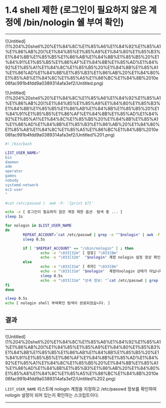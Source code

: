 # 1.4 shell 제한 (로그인이 필요하지 않은 계정에 /bin/nologin 쉘 부여 확인)

---

![Untitled](1%204%20shell%20%E1%84%8C%E1%85%A6%E1%84%92%E1%85%A1%E1%86%AB%20(%E1%84%85%E1%85%A9%E1%84%80%E1%85%B3%E1%84%8B%E1%85%B5%E1%86%AB%E1%84%8B%E1%85%B5%20%E1%84%91%E1%85%B5%E1%86%AF%E1%84%8B%E1%85%AD%E1%84%92%E1%85%A1%E1%84%8C%E1%85%B5%20%E1%84%8B%E1%85%A1%E1%86%AD%E1%84%8B%E1%85%B3%E1%86%AB%20%E1%84%80%E1%85%A8%E1%84%8C%E1%85%A5%E1%86%BC%E1%84%8B%2010e06fac991b4fdd9a0389314afa3ef2/Untitled.png)

![Untitled](1%204%20shell%20%E1%84%8C%E1%85%A6%E1%84%92%E1%85%A1%E1%86%AB%20(%E1%84%85%E1%85%A9%E1%84%80%E1%85%B3%E1%84%8B%E1%85%B5%E1%86%AB%E1%84%8B%E1%85%B5%20%E1%84%91%E1%85%B5%E1%86%AF%E1%84%8B%E1%85%AD%E1%84%92%E1%85%A1%E1%84%8C%E1%85%B5%20%E1%84%8B%E1%85%A1%E1%86%AD%E1%84%8B%E1%85%B3%E1%86%AB%20%E1%84%80%E1%85%A8%E1%84%8C%E1%85%A5%E1%86%BC%E1%84%8B%2010e06fac991b4fdd9a0389314afa3ef2/Untitled%201.png)

```bash
#! /bin/bash

LIST_USER_NAME="
bin
daemon
adm
operator
games
nobody
systemd-network
ec2-user
"

#cat /etc/passwd |  awk -F: '{print $7}'

echo -e [ 로그인이 필요하지 않은 계정 제한 옵션  탐색 중 ... ]
sleep 1s

for nologin in $LIST_USER_NAME
do
        REPEAT_ACCOUNT=`cat /etc/passwd | grep -e "^$nologin" | awk -F: '{print $7}'`
        sleep 0.5s

        if [ "$REPEAT_ACCOUNT" == "/sbin/nologin" ] ; then
                echo -e "\033[32m" [ 양호] "\033[0m"
                echo -e "\033[32m"  "$nologin" 계정 nologin 설정 정상 확인"\033[0m"
        else
                echo -e "\033[31m" [ 취약] "\033[0m"
                echo -e "\033[31m" "$nologin"  계정이nologin 상태가 아닙니다. "\033[0m"
                sleep 0.5s
                echo -e "\033[31m" "상세 정보: "`cat /etc/passwd | grep -e "^$nologin" | awk -F: '{print $0}'`"\033[0m"
fi
done

sleep 0.5s
echo [ nologin shell 부여확인 탐색이 완료되었습니다. ]
```

## 결과

---

![Untitled](1%204%20shell%20%E1%84%8C%E1%85%A6%E1%84%92%E1%85%A1%E1%86%AB%20(%E1%84%85%E1%85%A9%E1%84%80%E1%85%B3%E1%84%8B%E1%85%B5%E1%86%AB%E1%84%8B%E1%85%B5%20%E1%84%91%E1%85%B5%E1%86%AF%E1%84%8B%E1%85%AD%E1%84%92%E1%85%A1%E1%84%8C%E1%85%B5%20%E1%84%8B%E1%85%A1%E1%86%AD%E1%84%8B%E1%85%B3%E1%86%AB%20%E1%84%80%E1%85%A8%E1%84%8C%E1%85%A5%E1%86%BC%E1%84%8B%2010e06fac991b4fdd9a0389314afa3ef2/Untitled%202.png)

`LIST_USER_NAME` 리스트에 nologin 계정을 지정하고 /etc/passwd 정보를 확인하여 nologin 설정이 되어 있는지 확인하는 스크립트이다.

---